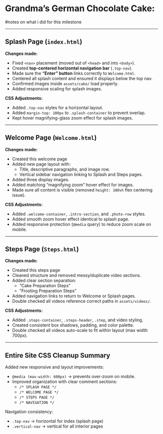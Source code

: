 # Grandma’s German Chocolate Cake:
#notes on what i did for this milestone

---

## Splash Page (`index.html`)
**Changes made:**
- Fixed `<nav>` placement (moved out of `<head>` and into `<body>`).
- Created **top-centered horizontal navigation bar** (`.top-nav`).
- Made sure the **“Enter” button** links correctly to `Welcome.html`.
- Centered all splash content and ensured it displays below the top nav.
- Confirmed images inside `assets/cake/` load properly.
- Added responsive scaling for splash images.

**CSS Adjustments:**
- Added `.top-nav` styles for a horizontal layout.
- Added `margin-top: 100px` to `.splash-container` to prevent overlap.
- Kept hover magnifying-glass zoom effect for splash images.

---

## Welcome Page (`Welcome.html`)
**Changes made:**
- Created this welcome page
- Added new page layout with:
  - Title, descriptive paragraphs, and image row.
  - Vertical sidebar navigation linking to Splash and Steps pages.
- Added three display images.
- Added matching “magnifying zoom” hover effect for images.
- Made sure all content is visible (removed `height: 100vh` flex centering issue).

**CSS Adjustments:**
- Added `.welcome-container`, `.intro-section`, and `.photo-row` styles.
- Added smooth zoom hover effect identical to splash page.
- Added responsive protection (`@media` query) to reduce zoom scale on mobile.

---

## Steps Page (`Steps.html`)
**Changes made:**
- Created this steps page 
- Cleaned structure and removed messy/duplicate video sections.
- Added clear section separation:
  - “Cake Preparation Steps”
  - “Frosting Preparation Steps”
- Added navigation links to return to Welcome or Splash pages.
- Double checked all videos reference correct paths in `assets/videos/`.

**CSS Adjustments:**
- Added `.steps-container`, `.steps-header`, `.step`, and video styling.
- Created consistent box shadows, padding, and color palette.
- Double checked all videos auto-scale to fit within layout (max width 700px).

---

## Entire Site CSS Cleanup Summary

Added new responsive and layout improvements:
- `@media (max-width: 600px)` → prevents over-zoom on mobile.
- Improved organization with clear comment sections:
  - `/* SPLASH PAGE */`
  - `/* WELCOME PAGE */`
  - `/* STEPS PAGE */`
  - `/* NAVIGATION */`

Navigation consistency:
- `.top-nav` → horizontal for index (splash page)
- `.vertical-nav` → vertical for all interior pages




